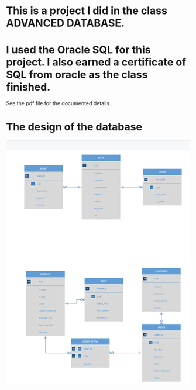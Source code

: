 # This is a project I did in the class ADVANCED DATABASE.
# I used the Oracle SQL for this project. I also earned a certificate of SQL from oracle as the class finished.
See the pdf file for the documented details.
# The design of the database
![](UML-diagram.png)
